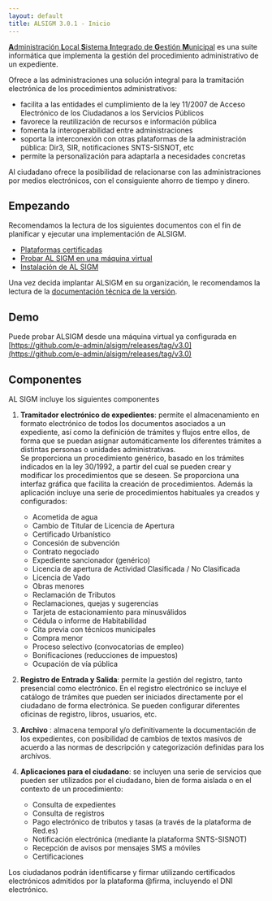 ```yaml
---
layout: default
title: ALSIGM 3.0.1 - Inicio
---
```





[**A**dministración **L**ocal **S**istema **I**ntegrado de **G**estión **M**unicipal](https://administracionelectronica.gob.es/ctt/sigem) es una suite informática 
que implementa la gestión del procedimiento administrativo de un expediente.

Ofrece a las administraciones una solución integral para la
tramitación electrónica de los procedimientos administrativos:

* facilita a las entidades el cumplimiento de la ley 11/2007  de  Acceso  Electrónico  de  los  Ciudadanos  a  los  Servicios  Públicos
* favorece la reutilización de recursos e información pública
* fomenta la interoperabilidad entre administraciones
* soporta la interconexión con otras plataformas de la administración pública: Dir3, SIR, notificaciones SNTS-SISNOT, etc
* permite la personalización para adaptarla a necesidades concretas

Al ciudadano ofrece la posibilidad de relacionarse con las administraciones por medios electrónicos, con
el consiguiente ahorro de tiempo y dinero.


## Empezando 
Recomendamos la lectura de los siguientes documentos con el fin de planificar y ejecutar una implementación de ALSIGM.


* [Plataformas certificadas](Documentación-técnica/soporte/Plataformas-certificadas-AL-SIGM-3.0.html)
* [Probar AL SIGM en una máquina virtual](Documentación-técnica/soporte/Máquina-virtual.html)
* [Instalación de AL SIGM](Documentación-técnica/instalación/Manual-de-instalación-AL-SIGM.html)


Una vez decida implantar ALSIGM en su organización, le recomendamos la lectura de la [documentación técnica de la versión](Documentación-técnica/index.html).

## Demo
Puede probar ALSIGM desde una máquina virtual ya configurada en [https://github.com/e-admin/alsigm/releases/tag/v3.0](https://github.com/e-admin/alsigm/releases/tag/v3.0)



## Componentes
AL SIGM incluye los siguientes componentes

1. **Tramitador electrónico de expedientes**: permite el almacenamiento en formato electrónico  de  todos  los  documentos  asociados  a  un  expediente,  así  como  la definición  de  trámites  y  flujos  entre  ellos,  de  forma  que  se  puedan  asignar automáticamente   los   diferentes   trámites   a   distintas   personas   o   unidades administrativas.  
	Se  proporciona  un  procedimiento  genérico,  basado  en  los trámites  indicados  en  la  ley  30/1992,  a  partir  del  cual  se  pueden  crear  y modificar  los  procedimientos  que  se  deseen.  Se  proporciona  una  interfaz gráfica que facilita la creación de procedimientos. 
	Además la aplicación incluye una serie de procedimientos habituales ya creados y configurados: 
	- Acometida de agua 
	- Cambio de Titular de Licencia de Apertura 
	- Certificado Urbanístico 
	- Concesión de subvención 
	- Contrato negociado 
	- Expediente sancionador (genérico) 
	- Licencia de apertura de Actividad Clasificada / No Clasificada 
	- Licencia de Vado 
	- Obras menores 
	- Reclamación de Tributos 
	- Reclamaciones, quejas y sugerencias 
	- Tarjeta de estacionamiento para minusválidos 
	- Cédula o informe de Habitabilidad 
	- Cita previa con técnicos municipales 
	- Compra menor 
	- Proceso selectivo (convocatorias de empleo) 
	- Bonificaciones (reducciones de impuestos) 
	- Ocupación de vía pública 

2. **Registro  de  Entrada  y  Salida**:  permite  la  gestión  del  registro,  tanto  presencial  como  electrónico.  En  el  registro  electrónico  se  incluye  el  catálogo  de  trámites que pueden ser iniciados directamente por el ciudadano de forma electrónica. 
Se pueden configurar diferentes oficinas de registro, libros, usuarios, etc. 

3. **Archivo** :  almacena  temporal  y/o  definitivamente  la  documentación  de  los expedientes,  con  posibilidad  de  cambios  de  textos  masivos  de  acuerdo  a  las  normas de descripción y categorización definidas para los archivos. 

4. **Aplicaciones  para  el  ciudadano**:  se  incluyen  una  serie  de  servicios  que  pueden  ser  utilizados  por  el  ciudadano,  bien  de  forma  aislada  o  en  el  contexto  de  un  procedimiento: 
	- Consulta de expedientes 
	- Consulta de registros 
	- Pago electrónico de tributos y tasas (a través de la plataforma de Red.es) 
	- Notificación electrónica (mediante la plataforma SNTS-SISNOT) 
	- Recepción de avisos por mensajes SMS a móviles 
	- Certificaciones 

Los   ciudadanos   podrán   identificarse   y   firmar   utilizando   certificados   electrónicos 
admitidos por la plataforma @firma, incluyendo el DNI electrónico. 


